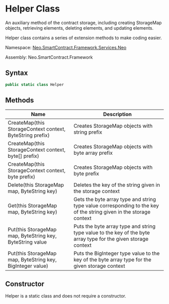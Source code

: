 # Helper Class

An auxiliary method of the contract storage, including creating StorageMap objects, retrieving elements, deleting elements, and updating elements.

Helper class contains a series of extension methods to make coding easier.

Namespace: [Neo.SmartContract.Framework.Services.Neo](../neo.md)

Assembly: Neo.SmartContract.Framework

## Syntax

```c#
public static class Helper
```

## Methods

| Name                                                   | Description                                                  |
| ------------------------------------------------------ | ------------------------------------------------------------ |
| CreateMap(this StorageContext context, ByteString prefix)  | Creates StorageMap objects with string prefix                                  |
| CreateMap(this StorageContext context, byte[] prefix)  | Creates StorageMap objects with byte array prefix                                  |
| CreateMap(this StorageContext context, byte prefix)    | Creates StorageMap objects with byte prefix                                  |
| Delete(this StorageMap map, ByteString key) | Deletes the key of the string given in the storage context   |
| Get(this StorageMap map, ByteString key)  | Gets the byte array type and string type value corresponding to the key of the string given in the storage context |
| Put(this StorageMap map, ByteString key, ByteString value | Puts the byte array type and string type value to the key of the byte array type for the given storage context |
| Put(this StorageMap map, ByteString key, BigInteger value) | Puts the BigInteger type value to the key of the byte array type for the given storage context |

## Constructor

Helper is a static class and does not require a constructor.

